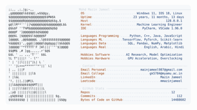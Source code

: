 <picture>
  <source srcset="https://raw.githubusercontent.com/mmazinjameel/mmazinjameel/main/dark_mode.svg?v=1760775188" media="(prefers-color-scheme: dark)">
  <img src="https://raw.githubusercontent.com/mmazinjameel/mmazinjameel/main/light_mode.svg?v=1760775188">
</picture>
